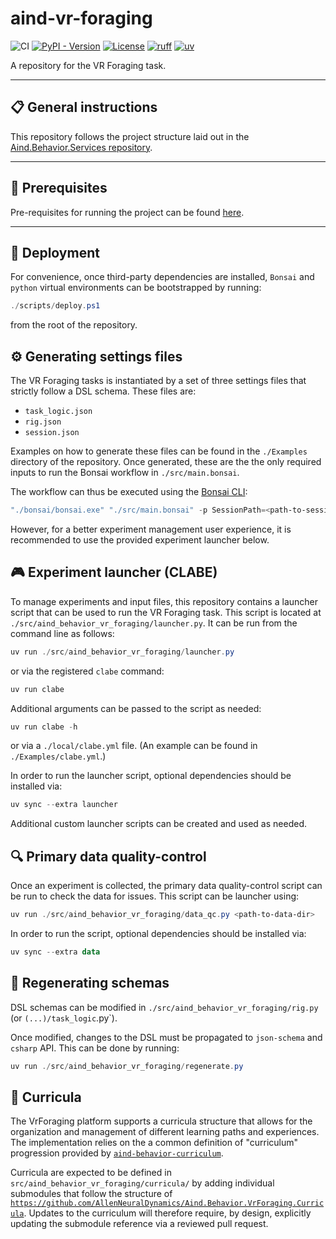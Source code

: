 # aind-vr-foraging

![CI](https://github.com/AllenNeuralDynamics/Aind.Behavior.VrForaging/actions/workflows/ci.yml/badge.svg)
[![PyPI - Version](https://img.shields.io/pypi/v/aind-behavior-vr-foraging)](https://pypi.org/project/aind-behavior-vr-foraging/)
[![License](https://img.shields.io/badge/license-MIT-brightgreen)](LICENSE)
[![ruff](https://img.shields.io/endpoint?url=https://raw.githubusercontent.com/astral-sh/ruff/main/assets/badge/v2.json)](https://github.com/astral-sh/ruff)
[![uv](https://img.shields.io/endpoint?url=https://raw.githubusercontent.com/astral-sh/uv/main/assets/badge/v0.json)](https://github.com/astral-sh/uv)

A repository for the VR Foraging task.

---

## 📋 General instructions

This repository follows the project structure laid out in the [Aind.Behavior.Services repository](https://github.com/AllenNeuralDynamics/Aind.Behavior.Services).

---

## 🔧 Prerequisites

Pre-requisites for running the project can be found [here](https://github.com/AllenNeuralDynamics/Aind.Behavior.Services?tab=readme-ov-file#prerequisites).

---

## 🚀 Deployment

For convenience, once third-party dependencies are installed, `Bonsai` and `python` virtual environments can be bootstrapped by running:

```powershell
./scripts/deploy.ps1
```

from the root of the repository.

## ⚙️ Generating settings files

The VR Foraging tasks is instantiated by a set of three settings files that strictly follow a DSL schema. These files are:

- `task_logic.json`
- `rig.json`
- `session.json`

Examples on how to generate these files can be found in the `./Examples` directory of the repository. Once generated, these are the the only required inputs to run the Bonsai workflow in `./src/main.bonsai`.

The workflow can thus be executed using the [Bonsai CLI](https://bonsai-rx.org/docs/articles/cli.html):

```powershell
"./bonsai/bonsai.exe" "./src/main.bonsai" -p SessionPath=<path-to-session.json> -p RigPath=<path-to-rig.json> -p TaskLogicPath=<path-to-task_logic.json>
```

However, for a better experiment management user experience, it is recommended to use the provided experiment launcher below.

## 🎮 Experiment launcher (CLABE)

To manage experiments and input files, this repository contains a launcher script that can be used to run the VR Foraging task. This script is located at `./src/aind_behavior_vr_foraging/launcher.py`. It can be run from the command line as follows:

```powershell
uv run ./src/aind_behavior_vr_foraging/launcher.py
```

or via the registered `clabe` command:

```powershell
uv run clabe
```

Additional arguments can be passed to the script as needed:

```powershell
uv run clabe -h
```

or via a `./local/clabe.yml` file. (An example can be found in `./Examples/clabe.yml`.)

In order to run the launcher script, optional dependencies should be installed via:

```powershell
uv sync --extra launcher
```

Additional custom launcher scripts can be created and used as needed.

## 🔍 Primary data quality-control

Once an experiment is collected, the primary data quality-control script can be run to check the data for issues. This script can be launcher using:

```powershell
uv run ./src/aind_behavior_vr_foraging/data_qc.py <path-to-data-dir>
```

In order to run the script, optional dependencies should be installed via:

```powershell
uv sync --extra data
```

## 🔄 Regenerating schemas

DSL schemas can be modified in `./src/aind_behavior_vr_foraging/rig.py` (or `(...)/task_logic`.py`).

Once modified, changes to the DSL must be propagated to `json-schema` and `csharp` API. This can be done by running:

```powershell
uv run ./src/aind_behavior_vr_foraging/regenerate.py
```

## 📖 Curricula

The VrForaging platform supports a curricula structure that allows for the organization and management of different learning paths and experiences. The implementation relies on the a common definition of "curriculum" progression provided by [`aind-behavior-curriculum`](https://github.com/AllenNeuralDynamics/aind-behavior-curriculum).

Curricula are expected to be defined in `src/aind_behavior_vr_foraging/curricula/` by adding individual submodules that follow the structure of [`https://github.com/AllenNeuralDynamics/Aind.Behavior.VrForaging.Curricula`](https://allenneuraldynamics.github.io/Aind.Behavior.VrForaging.Curricula/). Updates to the curriculum will therefore require, by design, explicitly updating the submodule reference via a reviewed pull request.